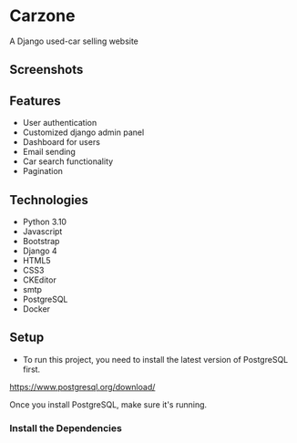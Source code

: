 
# Carzone

A Django used-car selling website 

## Screenshots

## Features
- User authentication
- Customized django admin panel 
- Dashboard for users
- Email sending
- Car search functionality
- Pagination

## Technologies
- Python 3.10
- Javascript
- Bootstrap
- Django 4
- HTML5
- CSS3
- CKEditor
- smtp
- PostgreSQL
- Docker

## Setup
- To run this project, you need to install the latest version of PostgreSQL first.

https://www.postgresql.org/download/

Once you install PostgreSQL, make sure it's running.

### Install the Dependencies
